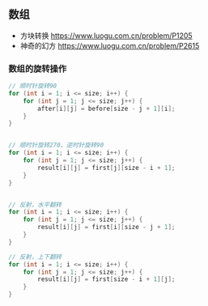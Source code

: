 ## 数组


- 方块转换 https://www.luogu.com.cn/problem/P1205
- 神奇的幻方 https://www.luogu.com.cn/problem/P2615




### 数组的旋转操作

```cpp
// 顺时针旋转90
for (int i = 1; i <= size; i++) {
    for (int j = 1; j <= size; j++) {
        after[i][j] = before[size - j + 1][i];
    }
}


// 顺时针旋转270、逆时针旋转90
for (int i = 1; i <= size; i++) {
    for (int j = 1; j <= size; j++) {
        result[i][j] = first[j][size - i + 1];
    }
}


// 反射，水平翻转
for (int i = 1; i <= size; i++) {
    for (int j = 1; j <= size; j++) {
        result[i][j] = first[i][size - j + 1];
    }
}

// 反射，上下翻转
for (int i = 1; i <= size; i++) {
    for (int j = 1; j <= size; j++) {
        result[i][j] = first[size - i + 1][j];
    }
}

```

